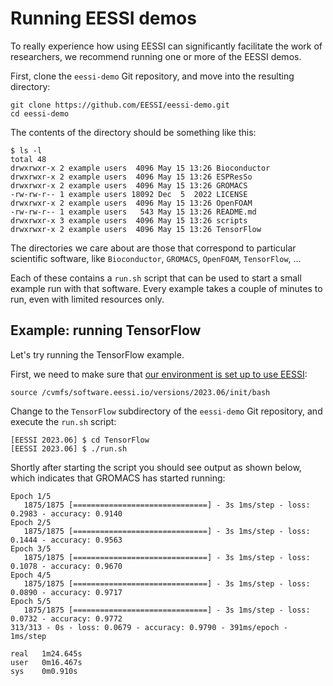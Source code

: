 # Running EESSI demos

To really experience how using EESSI can significantly facilitate the work of researchers,
we recommend running one or more of the EESSI demos.

First, clone the ``eessi-demo`` Git repository, and move into the resulting directory:

``` { .bash .copy }
git clone https://github.com/EESSI/eessi-demo.git
cd eessi-demo
```

The contents of the directory should be something like this:

```
$ ls -l
total 48
drwxrwxr-x 2 example users  4096 May 15 13:26 Bioconductor
drwxrwxr-x 2 example users  4096 May 15 13:26 ESPResSo
drwxrwxr-x 2 example users  4096 May 15 13:26 GROMACS
-rw-rw-r-- 1 example users 18092 Dec  5  2022 LICENSE
drwxrwxr-x 2 example users  4096 May 15 13:26 OpenFOAM
-rw-rw-r-- 1 example users   543 May 15 13:26 README.md
drwxrwxr-x 3 example users  4096 May 15 13:26 scripts
drwxrwxr-x 2 example users  4096 May 15 13:26 TensorFlow
```

The directories we care about are those that correspond to particular scientific software,
like ``Bioconductor``, ``GROMACS``, ``OpenFOAM``, ``TensorFlow``, ...

Each of these contains a ``run.sh`` script that can be used to start a small
example run with that software. Every example takes a couple of minutes to run,
even with limited resources only.

## Example: running TensorFlow

Let's try running the TensorFlow example.

First, we need to make sure that [our environment is set up to use EESSI](setting_up_environment.md):

``` { .bash .copy }
source /cvmfs/software.eessi.io/versions/2023.06/init/bash
```

Change to the ``TensorFlow`` subdirectory of the ``eessi-demo`` Git repository, and execute the ``run.sh`` script:

``` { .no-copy }
[EESSI 2023.06] $ cd TensorFlow
[EESSI 2023.06] $ ./run.sh
```

Shortly after starting the script you should see output as shown below, which indicates that GROMACS has started
running:

``` { .no-copy }
Epoch 1/5
   1875/1875 [==============================] - 3s 1ms/step - loss: 0.2983 - accuracy: 0.9140
Epoch 2/5
   1875/1875 [==============================] - 3s 1ms/step - loss: 0.1444 - accuracy: 0.9563
Epoch 3/5
   1875/1875 [==============================] - 3s 1ms/step - loss: 0.1078 - accuracy: 0.9670
Epoch 4/5
   1875/1875 [==============================] - 3s 1ms/step - loss: 0.0890 - accuracy: 0.9717
Epoch 5/5
   1875/1875 [==============================] - 3s 1ms/step - loss: 0.0732 - accuracy: 0.9772
313/313 - 0s - loss: 0.0679 - accuracy: 0.9790 - 391ms/epoch - 1ms/step

real   1m24.645s
user   0m16.467s
sys    0m0.910s
```
